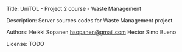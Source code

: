 Title: 
	UniTOL - Project 2 course - Waste Management

Description: 
	Server sources codes for Waste Management project.

Authors:
	Heikki Sopanen <hsopanen@gmail.com>
	Hector Simo Bueno <emal>

License:
	TODO
